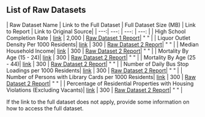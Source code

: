 ## List of Raw Datasets


| Raw Dataset Name | Link to the Full Dataset   | Full Dataset Size (MB)  | Link to Report | Link to Original Source|
| ---:| ---: | ---: | ---: |
| High School Completion Rate | [link](link/to/full/dataset1) | 2,000 | [Raw Dataset 1 Report](link/to/report1)| " " |
| Liquor Outlet Density Per 1000 Residents| [link](link/to/full/dataset2) | 300 | [Raw Dataset 2 Report](link/to/report2)| " " |
| Median Household Income| [link](link/to/full/dataset2) | 300 | [Raw Dataset 2 Report](link/to/report2)| " " |
| Mortality By Age (15 - 24)| [link](link/to/full/dataset2) | 300 | [Raw Dataset 2 Report](link/to/report2)| " " |
| Mortality By Age (25 - 44)| [link](link/to/full/dataset2) | 300 | [Raw Dataset 2 Report](link/to/report2)| " " |
| Number of Daily Bus Stop Loadings per 1000 Residents| [link](link/to/full/dataset2) | 300 | [Raw Dataset 2 Report](link/to/report2)| " " |
| Number of Persons with Library Cards per 1000 Residents| [link](link/to/full/dataset2) | 300 | [Raw Dataset 2 Report](link/to/report2)| " " |
| Percentage of Residential Properties with Housing Violations (Excluding Vacants)| [link](link/to/full/dataset2) | 300 | [Raw Dataset 2 Report](link/to/report2)| " " |



If the link to the full dataset does not apply, provide some information on how to access the full dataset. 
